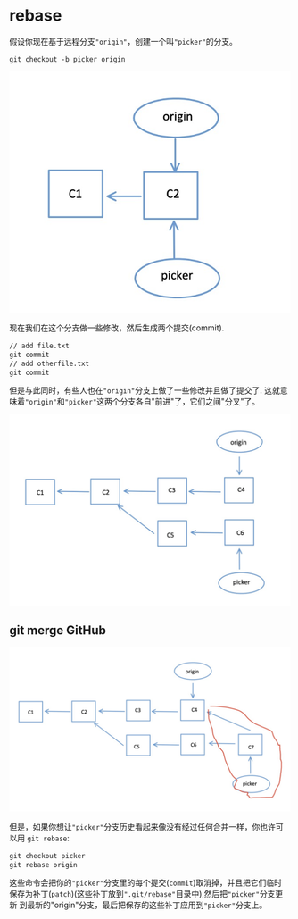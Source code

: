 # rebase

假设你现在基于远程分支`"origin"`，创建一个叫`"picker"`的分支。

```git
git checkout -b picker origin
```

![分支示意图](/images/git/git2.jpg)

现在我们在这个分支做一些修改，然后生成两个提交(commit).

```git
// add file.txt
git commit
// add otherfile.txt
git commit
```

但是与此同时，有些人也在`"origin"`分支上做了一些修改并且做了提交了. 这就意味着`"origin"`和`"picker"`这两个分支各自"前进"了，它们之间"分叉"了。

![分支示意图](/images/git/git3.jpg)

## git merge GitHub

![分支示意图](/images/git/git4.jpg)

但是，如果你想让`"picker"`分支历史看起来像没有经过任何合并一样，你也许可以用 `git rebase`:

```git
git checkout picker
git rebase origin
```

这些命令会把你的`"picker"`分支里的每个提交(`commit`)取消掉，并且把它们临时 保存为补丁(`patch`)(这些补丁放到`".git/rebase"`目录中),然后把`"picker"`分支更新 到最新的"origin"分支，最后把保存的这些补丁应用到`"picker"`分支上。
